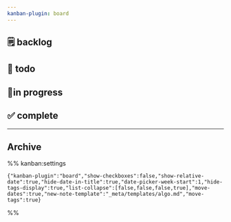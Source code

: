 ```yaml
---
kanban-plugin: board
---
```


## 🗒️ backlog


## 📒 todo


## 👷in progress


## ✅ complete


***

## Archive



%% kanban:settings
```
{"kanban-plugin":"board","show-checkboxes":false,"show-relative-date":true,"hide-date-in-title":true,"date-picker-week-start":1,"hide-tags-display":true,"list-collapse":[false,false,false,true],"move-dates":true,"new-note-template":"_meta/templates/algo.md","move-tags":true}
```
%%
